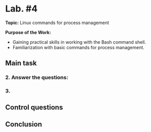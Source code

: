 # Lab. #4

**Topic:** Linux commands for process management


**Purpose of the Work:**
- Gaining practical skills in working with the Bash command shell.
- Familiarization with basic commands for process management.

## Main task

### 2. Answer the questions:

### 3.

## Control questions

## Conclusion